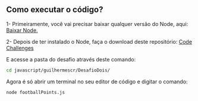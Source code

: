 ## Como executar o código?

<p>
1- Primeiramente, você vai precisar baixar qualquer versão do Node, aqui: 
<a href="https://nodejs.org/en/download/">
  Baixar Node.
</a>
</p>

<p>
2- Depois de ter instalado o Node, faça o download deste repositório:
<a href="https://github.com/SouJunior/code-challenge">Code Challenges</a>

E acesse a pasta do desafio através deste comando:
```bash
cd javascript/guilhermescr/DesafioDois/
```
</p>

<p>
Agora é só abrir um terminal no seu editor de código e digitar o comando:

```bash
node footballPoints.js
```
</p>